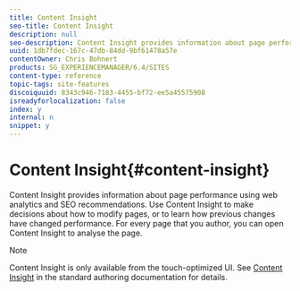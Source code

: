 ```yaml
---
title: Content Insight
seo-title: Content Insight
description: null
seo-description: Content Insight provides information about page performance using web analytics and SEO recommendations. Use Content Insight to make decisions about how to modify pages, or to learn how previous changes have changed performance. For every page that you author, you can open Content Insight to analyze the page.
uuid: 1db7fdec-167c-47db-84dd-9bf61478a57e
contentOwner: Chris Bohnert
products: SG_EXPERIENCEMANAGER/6.4/SITES
content-type: reference
topic-tags: site-features
discoiquuid: 8343c946-7183-4455-bf72-ee5a45575908
isreadyforlocalization: false
index: y
internal: n
snippet: y
---
```


# Content Insight{#content-insight}

Content Insight provides information about page performance using web analytics and SEO recommendations. Use Content Insight to make decisions about how to modify pages, or to learn how previous changes have changed performance. For every page that you author, you can open Content Insight to analyse the page.

>[!NOTE]
>
>Content Insight is only available from the touch-optimized UI. See [Content Insight](../../authoring/using/content-insights.md) in the standard authoring documentation for details.

